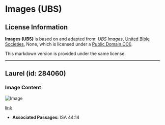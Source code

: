 # Images (UBS)

## License Information

**Images (UBS)** is based on and adapted from: _UBS Images_, [United Bible Societies](https://unitedbiblesocieties.org/), None, which is licensed under a [Public Domain CC0](https://creativecommons.org/public-domain/cc0/).

This markdown version is provided under the same license.



--------------------------------

## Laurel (id: 284060)

### Image Content

![Image](https://cdn.aquifer.bible/aquifer-content/resources/Media/WEB-0579_laurel.jpg)

[link](https://cdn.aquifer.bible/aquifer-content/resources/Media/WEB-0579_laurel.jpg)

* **Associated Passages:** ISA 44:14

